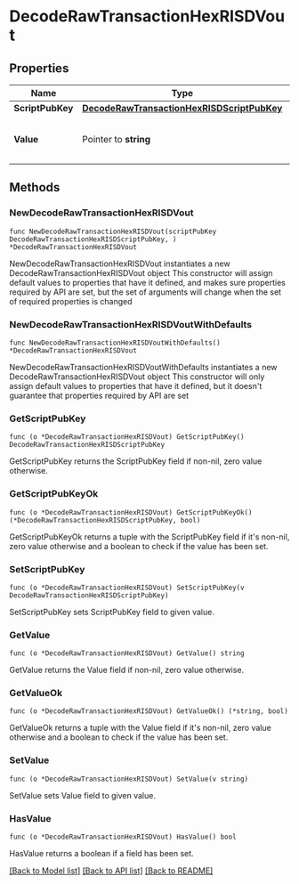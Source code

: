 # DecodeRawTransactionHexRISDVout

## Properties

Name | Type | Description | Notes
------------ | ------------- | ------------- | -------------
**ScriptPubKey** | [**DecodeRawTransactionHexRISDScriptPubKey**](DecodeRawTransactionHexRISDScriptPubKey.md) |  | 
**Value** | Pointer to **string** | Represents the sent/received amount. | [optional] 

## Methods

### NewDecodeRawTransactionHexRISDVout

`func NewDecodeRawTransactionHexRISDVout(scriptPubKey DecodeRawTransactionHexRISDScriptPubKey, ) *DecodeRawTransactionHexRISDVout`

NewDecodeRawTransactionHexRISDVout instantiates a new DecodeRawTransactionHexRISDVout object
This constructor will assign default values to properties that have it defined,
and makes sure properties required by API are set, but the set of arguments
will change when the set of required properties is changed

### NewDecodeRawTransactionHexRISDVoutWithDefaults

`func NewDecodeRawTransactionHexRISDVoutWithDefaults() *DecodeRawTransactionHexRISDVout`

NewDecodeRawTransactionHexRISDVoutWithDefaults instantiates a new DecodeRawTransactionHexRISDVout object
This constructor will only assign default values to properties that have it defined,
but it doesn't guarantee that properties required by API are set

### GetScriptPubKey

`func (o *DecodeRawTransactionHexRISDVout) GetScriptPubKey() DecodeRawTransactionHexRISDScriptPubKey`

GetScriptPubKey returns the ScriptPubKey field if non-nil, zero value otherwise.

### GetScriptPubKeyOk

`func (o *DecodeRawTransactionHexRISDVout) GetScriptPubKeyOk() (*DecodeRawTransactionHexRISDScriptPubKey, bool)`

GetScriptPubKeyOk returns a tuple with the ScriptPubKey field if it's non-nil, zero value otherwise
and a boolean to check if the value has been set.

### SetScriptPubKey

`func (o *DecodeRawTransactionHexRISDVout) SetScriptPubKey(v DecodeRawTransactionHexRISDScriptPubKey)`

SetScriptPubKey sets ScriptPubKey field to given value.


### GetValue

`func (o *DecodeRawTransactionHexRISDVout) GetValue() string`

GetValue returns the Value field if non-nil, zero value otherwise.

### GetValueOk

`func (o *DecodeRawTransactionHexRISDVout) GetValueOk() (*string, bool)`

GetValueOk returns a tuple with the Value field if it's non-nil, zero value otherwise
and a boolean to check if the value has been set.

### SetValue

`func (o *DecodeRawTransactionHexRISDVout) SetValue(v string)`

SetValue sets Value field to given value.

### HasValue

`func (o *DecodeRawTransactionHexRISDVout) HasValue() bool`

HasValue returns a boolean if a field has been set.


[[Back to Model list]](../README.md#documentation-for-models) [[Back to API list]](../README.md#documentation-for-api-endpoints) [[Back to README]](../README.md)


